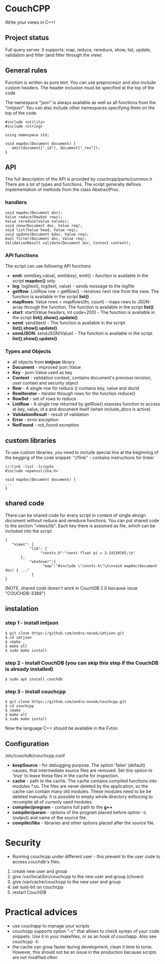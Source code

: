 # CouchCPP

Write your views in C++!

## Project status

Full query server. It supports: map, reduce, rereduce, show, list, update, validation and filter (and filter through the view)

## General rules 

Function is written as pure text. You can use preprocesor and also include custom headers.
The header inclusion must be specified at the top of the code 

The namespace "json" is always available as well as all functions from the "imtjson". You can also include other namespaces specifying them on the top of the code.
```
#include <utility>
#include <string>

using namespace std;

void mapdoc(Document document) {
   emit(document["_id"], document["_rev"]);
}
```


## API

The full description of the API is provided by couchcpp/parts/common.h There are a lot of types and functions. The script generally
defines implementation of methods from the class AbstractProc.

### handlers

```
void mapdoc(Document doc);
Value reduce(RowSet rows);
Value rereduce(Value values);
void show(Document doc, Value req);
void list(Value head, Value req);
void update(Document &doc, Value req);
bool filter(Document doc, Value req);
ValidationResult validate(Document doc, Context context);

```

### API functions

The script can use following API functions

 - **emit**: emit(key,value), emit(key), emit() - function is available in the script **mapdoc()** only
 - **log**: log(text), log(text, value) - sends message to the logfile
 - **getRow**: ListRow row = getRow() - receives next row from the view.  The function is available in the script **list()**
 - **mapRows**: Value rows = mapRows(fn, count) - maps rows to JSON-array through the function.  The function is available in the script **list()**
 - **start**: start(Value headers, int code=200) -  The function is available in the script **list()**,**show()**,**update()**
-  **send**: send(text) -  The function is available in the script **list()**,**show()**,**update()**
-  **sendJSON**: sendJSON(Value) -  The function is available in the script **list()**,**show()**,**update()**

### Types and Objects

 * all objects from **imtjson** library
 * **Document** - improved json::Value
 * **Key** - json::Value used as key
 * **Context** - validation context, contains document's previous revision, user context and security object
 * **Row** - A single row for reduce () contains key, value and docId
 * **RowIterator** - iterator through rows for the function reduce()
 * **RowSet** - set of rows to reduce
 * **ListRow** - A single row returned by getRow() exposes function to access at key, value, id a and document itself (when include_docs is active)
 * **ValidationResult** - result of validation
 * **Error** - error exception
 * **NotFound** -  not_found exception

 

## custom libraries

To use custom libraries, you need to include special line at the beginning of 
the begging of the code snippet: "//!link" - contains instructions for linker

```
//!link -lssl -lcrypto
#include <openssl/sha.h>

void mapdoc(Document document) {
...
}
```

## shared code

There can be shared code for every script in context of single design document without reduce and rereduce functions.
You can put shared code to the section "views/lib". Each key there is assumed as file, which can be included into the script

```
{
   "views": {
           "lib": {
                "consts.h":"const float pi = 3.14159265;\n"
	   },
           "whatever":{
                 "map":"#include \"consts.h\"\n\nvoid mapdoc(Document doc) { ..."
            }
}
```
(NOTE, shared code doesn't work in CouchDB 2.0 because issue "COUCHDB-3388")

## instalation

### step 1 - install imtjson

```
$ git clone https://github.com/ondra-novak/imtjson.git
$ cd imtjson
$ cmake .
$ make all
$ sudo make install
```

### step 2 - install CouchDB (you can skip this step if the CouchDB is already installed)

```
$ sudo apt install couchdb
```

### step 3 - install couchcpp

```
$ git clone https://github.com/ondra-novak/couchcpp.git
$ cd couchcpp
$ cmake .
$ make all
$ sudo make install
```

Now the language C++ should be available in the Futon

## Configuration

/etc/couchdb/couchcpp.conf

 * **keepSource** - for debugging purpose. The option 'false' (default) causes, that intermediate source
 files are removed. Set this option to 'true' to leave these files in the cache for inspection.
 * **cache** - path to the cache. The cache contains compiled functions into modules *.so. The files
 are never deleted by the application, so the cache can contain many old modules. These modules need to be 
 be deleted manually. It is possible to empty whole directory enforcing to recompile all of currenly used modules.
 * **compiler/program** - contains full path to the **g++**
 * **compiler/param** - options of the program placed before option -o (output) and name of the source file.
 * **compiler/libs** - libraries and other options placed after the source file. 
 
  
 
# Security

 - Running couchcpp under different user - this prevent to the user code to access couchdb's files. 
  
  1. create new user and group
  2. give /usr/local/bin/couchcpp to the new user and group (chown)
  3. give /var/cache/couchcpp to the new user and group
  4. set suid-bit on couchcpp
  5. restart CouchDB
  
# Practical advices

 - use couchapp to manage your scripts
 - couchcpp supports option "-c" that allows to check syntax of your code snippets. Use it in your makefiles, or as an hook of couchapp. Also see couchcpp -h
 - the cache can grow faster during development, clean it time to tome. However, this should not be an issue in the production because scripts are not
modified often



